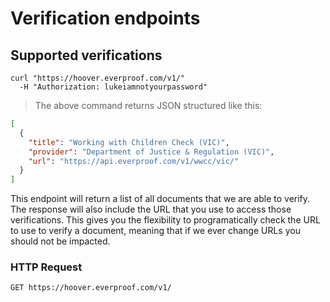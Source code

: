 # Verification endpoints

## Supported verifications

```shell
curl "https://hoover.everproof.com/v1/"
  -H "Authorization: lukeiamnotyourpassword"
```

> The above command returns JSON structured like this:

```json
[
  {
    "title": "Working with Children Check (VIC)",
    "provider": "Department of Justice & Regulation (VIC)",
    "url": "https://api.everproof.com/v1/wwcc/vic/"
  }
]
```

This endpoint will return a list of all documents that we are able to verify. The response will also include the URL that you use to access those verifications. This gives you the flexibility to programatically check the URL to use to verify a document, meaning that if we ever change URLs you should not be impacted.

### HTTP Request

`GET https://hoover.everproof.com/v1/`